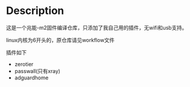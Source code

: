 # Description
这是一个兆能-m2固件编译仓库，只添加了我自己用的插件，无wifi和usb支持。

linux内核为6开头的，原仓库请见workflow文件

插件如下
- zerotier
- passwall(只有xray)
- adguardhome

